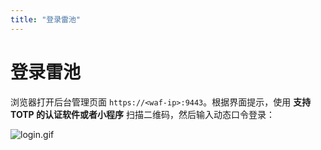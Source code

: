 ```yaml
---
title: "登录雷池"
---
```


# 登录雷池

浏览器打开后台管理页面 `https://<waf-ip>:9443`。根据界面提示，使用 **支持 TOTP 的认证软件或者小程序** 扫描二维码，然后输入动态口令登录：

![login.gif](https://waf-ce.chaitin.cn/images/gif/login.gif)
